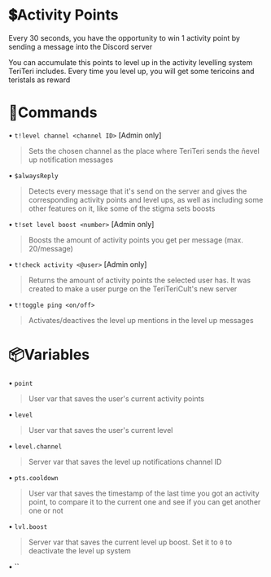 # 💲Activity Points

Every 30 seconds, you have the opportunity to win 1 activity point by sending a message into the Discord server

You can accumulate this points to level up in the activity levelling system TeriTeri includes. Every time you level up, you will get some tericoins and teristals as reward

# 🤖Commands

• `t!level channel <channel ID>` [Admin only]
> Sets the chosen channel as the place where TeriTeri sends the ñevel up notification messages

• `$alwaysReply`
> Detects every message that it's send on the server and gives the corresponding activity points and level ups, as well as including some other features on it, like some of the stigma sets boosts

• `t!set level boost <number>` [Admin only]
> Boosts the amount of activity points you get per message (max. 20/message)

• `t!check activity <@user>` [Admin only]
> Returns the amount of activity points the selected user has. It was created to make a user purge on the TeriTeriCult's new server

• `t!toggle ping <on/off>`
> Activates/deactives the level up mentions in the level up messages

# 📦Variables

• `point`
> User var that saves the user's current activity points

• `level`
> User var that saves the user's current level

• `level.channel`
> Server var that saves the level up notifications channel ID

• `pts.cooldown`
> User var that saves the timestamp of the last time you got an activity point, to compare it to the current one and see if you can get another one or not

• `lvl.boost`
> Server var that saves the current level up boost. Set it to `0` to deactivate the level up system

• ``
